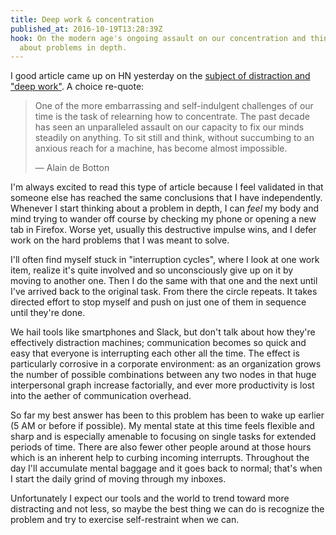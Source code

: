 ```yaml
---
title: Deep work & concentration
published_at: 2016-10-19T13:28:39Z
hook: On the modern age's ongoing assault on our concentration and thinking
  about problems in depth.
---
```


I good article came up on HN yesterday on the [subject of distraction and "deep
work"][deep-work]. A choice re-quote:

> One of the more embarrassing and self-indulgent challenges of our time is the
> task of relearning how to concentrate. The past decade has seen an
> unparalleled assault on our capacity to fix our minds steadily on anything.
> To sit still and think, without succumbing to an anxious reach for a machine,
> has become almost impossible.
>
> &mdash; Alain de Botton

I'm always excited to read this type of article because I feel validated in
that someone else has reached the same conclusions that I have independently.
Whenever I start thinking about a problem in depth, I can _feel_ my body and
mind trying to wander off course by checking my phone or opening a new tab in
Firefox. Worse yet, usually this destructive impulse wins, and I defer work on
the hard problems that I was meant to solve.

I'll often find myself stuck in "interruption cycles", where I look at one work
item, realize it's quite involved and so unconsciously give up on it by moving
to another one. Then I do the same with that one and the next until I've
arrived back to the original task. From there the circle repeats. It takes
directed effort to stop myself and push on just one of them in sequence until
they're done.

We hail tools like smartphones and Slack, but don't talk about how they're
effectively distraction machines; communication becomes so quick and easy that
everyone is interrupting each other all the time. The effect is particularly
corrosive in a corporate environment: as an organization grows the number of
possible combinations between any two nodes in that huge interpersonal graph
increase factorially, and ever more productivity is lost into the aether of
communication overhead.

So far my best answer has been to this problem has been to wake up earlier (5
AM or before if possible). My mental state at this time feels flexible and
sharp and is especially amenable to focusing on single tasks for extended
periods of time. There are also fewer other people around at those hours which
is an inherent help to curbing incoming interrupts. Throughout the day I'll
accumulate mental baggage and it goes back to normal; that's when I start the
daily grind of moving through my inboxes.

Unfortunately I expect our tools and the world to trend toward more distracting
and not less, so maybe the best thing we can do is recognize the problem and
try to exercise self-restraint when we can.

[deep-work]: https://alexdenning.com/deep-work-in-practice/
